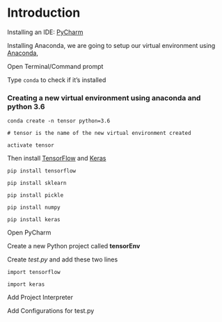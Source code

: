 # Introduction

Installing an IDE: [PyCharm](https://www.jetbrains.com/pycharm) 

Installing Anaconda, we are going to setup our virtual environment using [Anaconda](https://www.anaconda.com/distribution), 

Open Terminal/Command prompt

Type `conda` to check if it’s installed

### Creating a new virtual environment using anaconda and python 3.6

```
conda create -n tensor python=3.6

# tensor is the name of the new virtual environment created

activate tensor
```

Then install [TensorFlow](https://www.tensorflow.org/) and [Keras](https://keras.io/)

```
pip install tensorflow

pip install sklearn

pip install pickle

pip install numpy

pip install keras
```

Open PyCharm

Create a new Python project called **tensorEnv**

Create *test.py* and add these two lines

```
import tensorflow

import keras
```

Add Project Interpreter

Add Configurations for test.py

